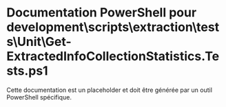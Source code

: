 # Documentation PowerShell pour development\scripts\extraction\tests\Unit\Get-ExtractedInfoCollectionStatistics.Tests.ps1

Cette documentation est un placeholder et doit être générée par un outil PowerShell spécifique.
